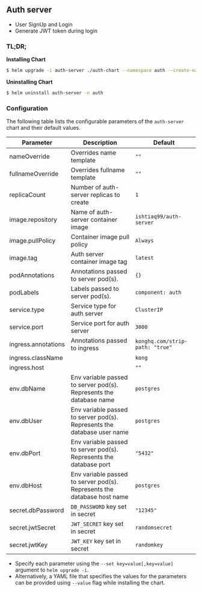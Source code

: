 ## Auth server 

- User SignUp and Login
- Generate JWT token during login

### TL;DR;

**Installing Chart**

```bash
$ helm upgrade -i auth-server ./auth-chart --namespace auth --create-namespace
```

**Uninstalling Chart**

```bash
$ helm uninstall auth-server -n auth
```

### Configuration

The following table lists the configurable parameters of the `auth-server` chart and their default values.

| Parameter | Description | Default |
|---|---|---|
| nameOverride | Overrides name template | `""` |
| fullnameOverride | Overrides fullname template | `""` |
| replicaCount | Number of auth-server replicas to create | `1` |
| image.repository | Name of auth-server container image | `ishtiaq99/auth-server` |
| image.pullPolicy | Container image pull policy | `Always` |
| image.tag | Auth server container image tag | `latest` |
| podAnnotations | Annotations passed to server pod(s). | `{}` |
| podLabels | Labels passed to server pod(s). | `component: auth` |
| service.type | Service type for auth server | `ClusterIP` |
| service.port | Service port for auth server | `3000` |
| ingress.annotations | Annotations passed to ingress | `konghq.com/strip-path: "true"` |
| ingress.className | | `kong` |
| ingress.host | | `""` | 
| env.dbName | Env variable passed to server pod(s). Represents the database name | `postgres` |
| env.dbUser | Env variable passed to server pod(s). Represents the database user name | `postgres` |
| env.dbPort | Env variable passed to server pod(s). Represents the database port | `"5432"` |
| env.dbHost | Env variable passed to server pod(s). Represents the database host name | `postgres` |
| secret.dbPassword | `DB_PASSWORD` key set in secret | `"12345"` |
| secret.jwtSecret | `JWT_SECRET` key set in secret | `randomsecret` |
| secret.jwtKey | `JWT_KEY` key set in secret | `randomkey` |

- Specify each parameter using the `--set key=value[,key=value]` argument to `helm upgrade -i`.
- Alternatively, a YAML file that specifies the values for the parameters can be provided using `--value` flag while installing the chart.
